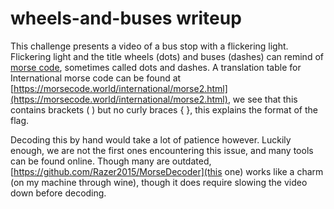 # wheels-and-buses writeup
This challenge presents a video of a bus stop with a flickering light. Flickering light and the title wheels (dots) and buses (dashes) can remind of [morse code](https://en.wikipedia.org/wiki/Morse_code), sometimes called dots and dashes. A translation table for International morse code can be found at [https://morsecode.world/international/morse2.html](https://morsecode.world/international/morse2.html), we see that this contains brackets ( ) but no curly braces { }, this explains the format of the flag.

Decoding this by hand would take a lot of patience however. Luckily enough, we are not the first ones encountering this issue, and many tools can be found online. Though many are outdated, [https://github.com/Razer2015/MorseDecoder](this one) works like a charm (on my machine through wine), though it does require slowing the video down before decoding.
